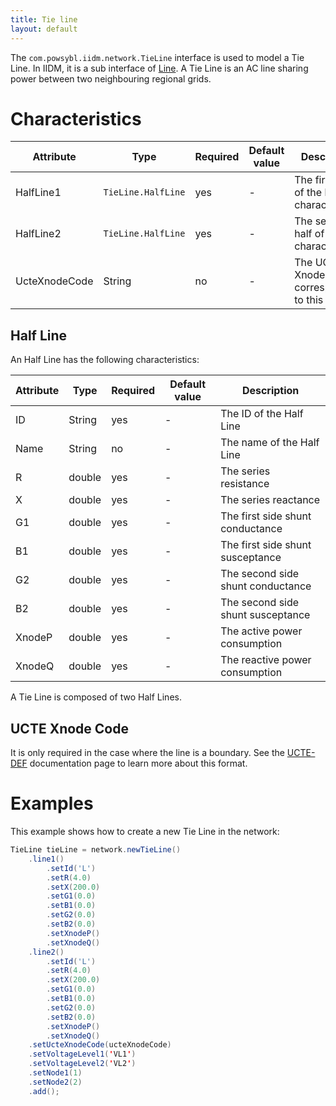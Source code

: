 ```yaml
---
title: Tie line
layout: default
---
```


The `com.powsybl.iidm.network.TieLine` interface is used to model a Tie Line. In IIDM, it is a sub interface of
[Line](line.md). A Tie Line is an AC line sharing power between two neighbouring regional grids.

# Characteristics

<div class="table-wrapper" markdown="block">

| Attribute | Type | Required | Default value | Description |
| --------- | ---- | -------- | ------------- | ----------- |
| HalfLine1 | `TieLine.HalfLine` | yes | - | The first half of the line characteristics |
| HalfLine2 | `TieLine.HalfLine` | yes | - | The second half of the line characteristics |
| UcteXnodeCode | String | no | - | The UCTE Xnode code corresponding to this line |

## Half Line
An Half Line has the following characteristics:

<div class="table-wrapper" markdown="block">

| Attribute | Type | Required | Default value | Description |
| --------- | ---- | -------- | ------------- | ----------- |
| ID | String | yes | - | The ID of the Half Line |
| Name | String | no | - | The name of the Half Line |
| R | double | yes | - | The series resistance |
| X | double | yes | - | The series reactance |
| G1 | double | yes | - | The first side shunt conductance |
| B1 | double | yes | - | The first side shunt susceptance |
| G2 | double | yes | - | The second side shunt conductance |
| B2 | double | yes | - | The second side shunt susceptance |
| XnodeP | double | yes | - | The active power consumption |
| XnodeQ | double | yes | - | The reactive power consumption |

</div>

A Tie Line is composed of two Half Lines.

## UCTE Xnode Code
It is only required in the case where the line is a boundary. See the [UCTE-DEF](../importer/ucte.md) documentation
page to learn more about this format.

# Examples
This example shows how to create a new Tie Line in the network:
```java
TieLine tieLine = network.newTieLine()
    .line1()
        .setId('L')
        .setR(4.0)
        .setX(200.0)
        .setG1(0.0)
        .setB1(0.0)
        .setG2(0.0)
        .setB2(0.0)
        .setXnodeP()
        .setXnodeQ()
    .line2()
        .setId('L')
        .setR(4.0)
        .setX(200.0)
        .setG1(0.0)
        .setB1(0.0)
        .setG2(0.0)
        .setB2(0.0)
        .setXnodeP()
        .setXnodeQ()
    .setUcteXnodeCode(ucteXnodeCode)
    .setVoltageLevel1('VL1')
    .setVoltageLevel2('VL2')
    .setNode1(1)
    .setNode2(2)
    .add();
```
